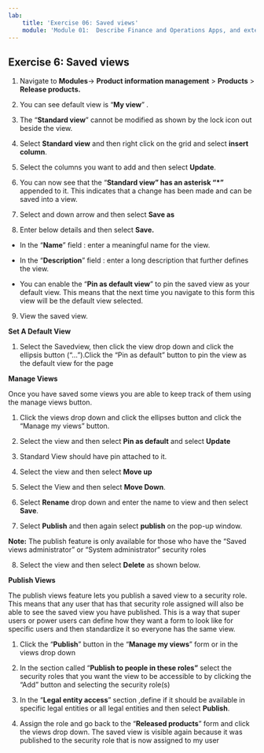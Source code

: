 ```yaml
---
lab:
    title: 'Exercise 06: Saved views'
    module: 'Module 01:  Describe Finance and Operations Apps, and extend apps by using Microsoft Power Platform technologies'
---
```

## Exercise 6: Saved views

1. Navigate to **Modules**-> **Product information management** > **Products** > **Release products.**

2. You can see default view is “**My view**” .

3. The “**Standard view**” cannot be modified as shown by the lock icon out beside the view.

4. Select **Standard view** and then right click on the grid and select **insert column**.

5. Select the columns you want to add and then select **Update**.

6. You can now see that the “**Standard view” has an asterisk “*”** appended to it. This indicates that a change has been made and can be saved into a view.

7. Select and down arrow and then select **Save as** 

8. Enter below details and then select **Save.**

- In the “**Name**” field : enter a meaningful name for the view.

- In the “**Description**” field : enter a long description that further defines the view.

- You can enable the “**Pin as default view**” to pin the saved view as your default view. This means that the next time you navigate to this form this view will be the default view selected.

9. View the saved view.


**Set A Default View**

1. Select the Savedview, then click the view drop down and click the ellipsis button (“…”).Click the “Pin as default” button to pin the view as the default view for the page

**Manage Views**

Once you have saved some views you are able to keep track of them using the manage views button.

1. Click the views drop down and click the ellipses button and click the “Manage my views” button.

2. Select the view and then select **Pin as default** and select **Update**

3. Standard View should have pin attached to it.

4. Select the view and then select **Move up** 

5. Select the View and then select **Move Down**.

6. Select **Rename** drop down and enter the name to view and then select **Save**.

7. Select **Publish** and then again select **publish** on the pop-up window.

**Note:** The publish feature is only available for those who have the “Saved views administrator” or “System administrator” security roles

8. Select the view and then select **Delete** as shown below.

**Publish Views**

The publish views feature lets you publish a saved view to a security role. This means that any user that has that security role assigned will also be able to see the saved view you have published. This is a way that super users or power users can define how they want a form to look like for specific users and then standardize it so everyone has the same view.

1. Click the “**Publish**” button in the “**Manage my views**” form or in the views drop down

2. In the section called “**Publish to people in these roles”** select the security roles that you want the view to be accessible to by clicking the “Add” button and selecting the security role(s)

3. In the “**Legal entity access**” section ,define if it should be available in specific legal entities or all legal entities and then select **Publish**.

4. Assign the role and  go back to the “**Released products**” form and click the views drop down. The saved view is visible again because it was published to the security role that is now assigned to my user
